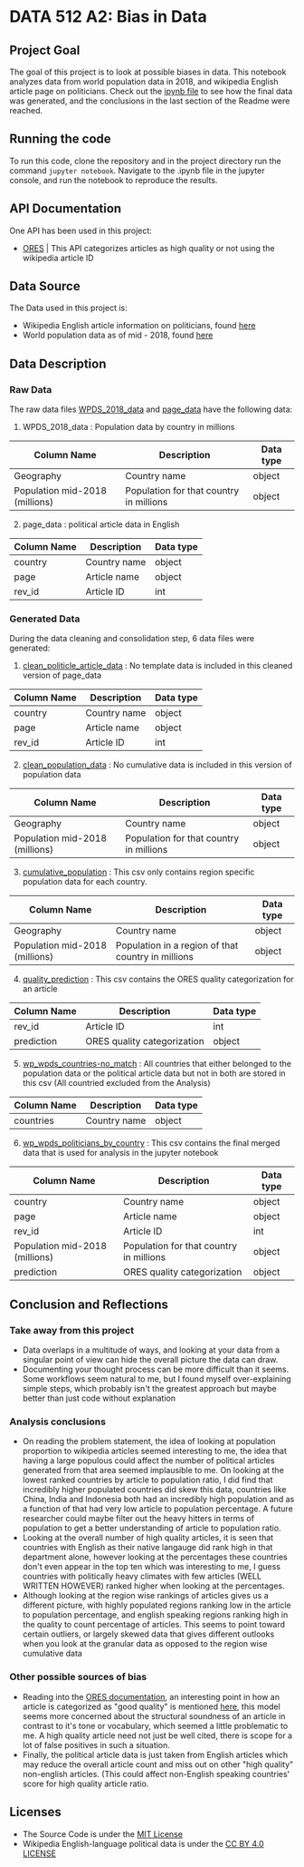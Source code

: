 # DATA 512 A2: Bias in Data

## Project Goal

The goal of this project is to look at possible biases in data. This notebook analyzes data from world population data in 2018, and wikipedia English article page on politicians. Check out the [ipynb file](https://github.com/apoorva-sh/data-512-a2/blob/master/hcds-a2-bias.ipynb) to see how the final data was generated, and the conclusions in the last section of the Readme were reached.

## Running the code

To run this code, clone the repository and in the project directory run the command `jupyter notebook`. Navigate to the .ipynb file in the jupyter console, and run the notebook to reproduce the results. 

## API Documentation
One API has been used in this project:

- [ORES](https://ores.wikimedia.org/v3/#!/scoring/get_v3_scores_context_revid_model) | This API categorizes articles as high quality or not using the wikipedia article ID

## Data Source
The Data used in this project is:

- Wikipedia English article information on politicians, found [here](https://figshare.com/articles/Untitled_Item/5513449)
- World population data as of mid - 2018, found [here](https://www.prb.org/international/indicator/population/table/)

## Data Description

### Raw Data
The raw data files [WPDS_2018_data](https://github.com/apoorva-sh/data-512-a2/blob/master/data/raw_data/WPDS_2018_data.csv) and [page_data](https://github.com/apoorva-sh/data-512-a2/blob/master/data/raw_data/page_data.csv) have the following data:

1) WPDS_2018_data : Population data by country in millions

| Column Name | Description | Data type|
|-------------|-------------|------------|
| Geography | Country name | object |
| Population mid-2018 (millions) | Population for that country in millions | object|

2) page_data : political article data in English

| Column Name | Description | Data type|
|-------------|-------------|------------|
| country | Country name | object |
| page | Article name | object|
| rev_id | Article ID | int |

### Generated Data
During the data cleaning and consolidation step, 6 data files were generated:

1) [clean_politicle_article_data](https://github.com/apoorva-sh/data-512-a2/blob/master/data/raw_data/clean_politicle_article_data.csv) : No template data is included in this cleaned version of page_data

| Column Name | Description | Data type|
|-------------|-------------|------------|
| country | Country name | object |
| page | Article name | object|
| rev_id | Article ID | int |

2) [clean_population_data](https://github.com/apoorva-sh/data-512-a2/blob/master/data/raw_data/clean_population_data.csv) : No cumulative data is included in this version of population data

| Column Name | Description | Data type|
|-------------|-------------|------------|
| Geography | Country name | object |
| Population mid-2018 (millions) | Population for that country in millions | object|

3) [cumulative_population](https://github.com/apoorva-sh/data-512-a2/blob/master/data/raw_data/cumulative_population.csv) : This csv only contains region specific population data for each country.

| Column Name | Description | Data type|
|-------------|-------------|------------|
| Geography | Country name | object |
| Population mid-2018 (millions) | Population in a region of that country in millions | object|

4) [quality_prediction](https://github.com/apoorva-sh/data-512-a2/blob/master/data/raw_data/quality_prediction.csv) :
This csv contains the ORES quality categorization for an article

| Column Name | Description | Data type|
|-------------|-------------|------------|
| rev_id | Article ID | int |
| prediction | ORES quality categorization | object|

5) [wp_wpds_countries-no_match](https://github.com/apoorva-sh/data-512-a2/blob/master/data/raw_data/wp_wpds_countries-no_match.csv) : All countries that either belonged to the population data or the political article data but not in both are stored in this csv (All countried excluded from the Analysis)

| Column Name | Description | Data type|
|-------------|-------------|------------|
| countries | Country name | object |

6) [wp_wpds_politicians_by_country](https://github.com/apoorva-sh/data-512-a2/blob/master/data/raw_data/wp_wpds_politicians_by_country.csv) : This csv contains the final merged data that is used for analysis in the jupyter notebook

| Column Name | Description | Data type|
|-------------|-------------|------------|
| country | Country name | object |
| page | Article name | object|
| rev_id | Article ID | int |
| Population mid-2018 (millions) | Population for that country in millions | object|
| prediction | ORES quality categorization | object|


## Conclusion and Reflections
### Take away from this project
- Data overlaps in a multitude of ways, and looking at your data from a singular point of view can hide the overall picture the data can draw.  
- Documenting your thought process can be more difficult than it seems. Some workflows seem natural to me, but I found myself over-explaining simple steps, which probably isn't the greatest approach but maybe better than just code without explanation

### Analysis conclusions
- On reading the problem statement, the idea of looking at population proportion to wikipedia articles seemed interesting to me, the idea that having a large populous could affect the number of political articles generated from that area seemed implausible to me. On looking at the lowest ranked countries by article to population ratio, I did find that incredibly higher populated countries did skew this data, countries like China, India and Indonesia both had an incredibly high population and as a function of that had very low article to population percentage. A future researcher could maybe filter out the heavy hitters in terms of population to get a better understanding of article to population ratio.
- Looking at the overall number of high quality articles, it is seen that countries with English as their native langauge did rank high in that department alone, however looking at the percentages these countries don't even appear in the top ten which was interesting to me, I guess countries with politically heavy climates with few articles (WELL WRITTEN HOWEVER) ranked higher when looking at the percentages.
- Although looking at the region wise rankings of articles gives us a different picture, with highly populated regions ranking low in the article to population percentage, and english speaking regions ranking high in the quality to count percentage of articles. This seems to point toward certain outliers, or largely skewed data that gives different outlooks when you look at the granular data as opposed to the region wise cumulative data 

### Other possible sources of bias
- Reading into the [ORES documentation](https://www.mediawiki.org/wiki/ORES), an interesting point in how an article is categorized as "good quality" is mentioned [here](https://www.mediawiki.org/wiki/ORES#Assessment_scale_support), this model seems more concerned about the structural soundness of an article in contrast to it's tone or vocabulary, which seemed a little problematic to me. A high quality article need not just be well cited, there is scope for a lot of false positives in such a situation.
- Finally, the political article data is just taken from English articles which may reduce the overall article count and miss out on other "high quality" non-english articles. (This could affect non-English speaking countries' score for high quality article ratio.

## Licenses

- The Source Code is under the [MIT License](https://github.com/apoorva-sh/data-512-a2/blob/master/LICENSE)
- Wikipedia English-language political data is under the [CC BY 4.0 LICENSE](https://creativecommons.org/licenses/by/4.0/)

